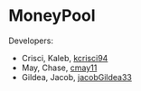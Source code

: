 # MoneyPool

Developers:

* Crisci, Kaleb, [kcrisci94](https://github.com/kcrisci94)
* May, Chase, [cmay11](https://github.com/kcrisci94)
* Gildea, Jacob, [jacobGildea33](https://github.com/jacobGildea33)
